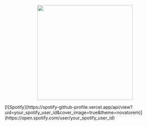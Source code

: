 
<p align="center">
  <img src="https://i.pinimg.com/originals/b7/29/26/b72926349cccb874ed70ba39cfc37187.gif" width="300" />
</p>
[![Spotify](https://spotify-github-profile.vercel.app/api/view?uid=your_spotify_user_id&cover_image=true&theme=novatorem)](https://open.spotify.com/user/your_spotify_user_id)






